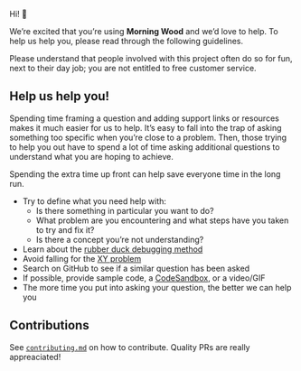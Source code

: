 Hi!  👋

We’re excited that you’re using **Morning Wood** and we’d love to help.
To help us help you, please read through the following guidelines.

Please understand that people involved with this project often do so for fun,
next to their day job; you are not entitled to free customer service.

## Help us help you!

Spending time framing a question and adding support links or resources makes it
much easier for us to help.
It’s easy to fall into the trap of asking something too specific when you’re
close to a problem.
Then, those trying to help you out have to spend a lot of time asking additional
questions to understand what you are hoping to achieve.

Spending the extra time up front can help save everyone time in the long run.

*   Try to define what you need help with:
    *   Is there something in particular you want to do?
    *   What problem are you encountering and what steps have you taken to try
        and fix it?
    *   Is there a concept you’re not understanding?
*   Learn about the [rubber duck debugging method](https://rubberduckdebugging.com/)
*   Avoid falling for the [XY problem](https://meta.stackexchange.com/questions/66377/what-is-the-xy-problem/66378#66378)
*   Search on GitHub to see if a similar question has been asked
*   If possible, provide sample code, a [CodeSandbox](https://codesandbox.io/), or a video/GIF
*   The more time you put into asking your question, the better we can help you

## Contributions

See [`contributing.md`](https://github.com/Crazy-Marvin/MorningWood/blob/trunk/.github/CONTRIBUTING.md) on how to contribute. Quality PRs are really appreaciated!
